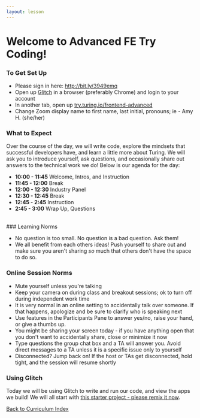 ```yaml
---
layout: lesson
---
```


# Welcome to Advanced FE Try Coding!

### To Get Set Up

- Please sign in here: <a target="blank" href="http://bit.ly/3949emq"> http://bit.ly/3949emq</a>
- Open up <a target="blank" href="http://codepen.io/">Glitch</a> in a browser (preferably Chrome) and login to your account
- In another tab, open up <a target="blank" href="https://try.turing.io/frontend-advanced">try.turing.io/frontend-advanced</a>
- Change Zoom display name to first name, last initial, pronouns; ie - Amy H. (she/her)

### What to Expect

Over the course of the day, we will write code, explore the mindsets that successful developers have, and learn a little more about Turing.  We will ask you to introduce yourself, ask questions, and occasionally share out answers to the technical work we do! Below is our agenda for the day:

- **10:00 - 11:45** Welcome, Intros, and Instruction
- **11:45 - 12:00** Break
- **12:00 - 12:30** Industry Panel
- **12:30 - 12:45** Break
- **12:45 - 2:45**  Instruction
- **2:45 - 3:00**  Wrap Up, Questions

<br>
### Learning Norms

- No question is too small. No question is a bad question. Ask them!
- We all benefit from each others ideas! Push yourself to share out and make sure you aren't sharing _so_ much that others don't have the space to do so.

### Online Session Norms

- Mute yourself unless you're talking
- Keep your camera on during class and breakout sessions; ok to turn off during independent work time
- It is very normal in an online setting to accidentally talk over someone. If that happens, apologize and be sure to clarify who is speaking next
- Use features in the Participants Pane to answer yes/no, raise your hand, or give a thumbs up.
- You might be sharing your screen today - if you have anything open that you don't want to accidentally share, close or minimize it now
- Type questions the group chat box and a TA will answer you. Avoid direct messages to a TA unless it is a specific issue only to yourself
- Disconnected? Jump back on! If the host or TAs get disconnected, hold tight, and the session will resume shortly

### Using Glitch

Today we will be using Glitch to write and run our code, and view the apps we build! We will all start with [this starter project - please remix it now](https://glitch.com/edit/#!/try-coding-advanced-starter).

<a href="../">Back to Curriculum Index</a>
